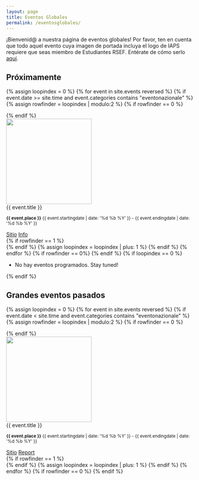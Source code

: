 ```yaml
---
layout: page
title: Eventos Globales
permalink: /eventosglobales/
---
```


¡Bienvenid@ a nuestra página de eventos globales! Por favor, ten en cuenta que todo aquel evento cuya imagen de portada incluya el logo de IAPS requiere que seas miembro de Estudiantes RSEF. Entérate de cómo serlo <a href="/inscripcion/" class="collection-item">aquí</a>.

## Próximamente

{% assign loopindex = 0 %}
{% for event in site.events reversed %}
{% if event.date >= site.time and event.categories contains "eventonazionale" %}
{% assign rowfinder = loopindex | modulo:2 %}
{% if rowfinder == 0 %} 
<div class="row"> 
{% endif %}
  <div class="col s12 m6">
    <div class="card horizontal">
      <div class="card-image">
	      <img style="height: 230px; object-fit: cover;" src="{{ event.cover }}">
      </div>
      <div class="card-content">
    	<span class="card-title grey-text text-darken-4">{{ event.title }}</span>
    	<p><small><b>{{ event.place }}</b> {{ event.startingdate | date: '%d %b %Y' }} - {{ event.endingdate | date: '%d %b %Y' }}</small></p>
          </div>
    	<div class="card-action">
    	  <a href="{{ event.site }}">Sitio</a>
    	  <a href="{{ event.url }}">Info</a>
    	</div>
    </div>
  </div>
{% if rowfinder == 1 %} 
</div>
{% endif %}
{% assign loopindex = loopindex | plus: 1 %}
{% endif %}
{% endfor %}
{% if rowfinder == 0%} 
</div>
{% endif %}
{% if loopindex == 0 %} 
<ul class="collection"> 
    <li class="collection-item"> No hay eventos programados. Stay tuned! </li>
</ul>
{% endif %}

## Grandes eventos pasados

{% assign loopindex = 0 %}
{% for event in site.events reversed %}
{% if event.date < site.time and event.categories contains "eventonazionale" %}
{% assign rowfinder = loopindex | modulo:2 %}
{% if rowfinder == 0 %} 
<div class="row"> 
{% endif %}
  <div class="col s12 m6">
    <div class="card horizontal">
      <div class="card-image">
	      <img style="height: 230px; object-fit: cover;" src="{{ event.cover }}">
      </div>
      <div class="card-content">
    	<span class="card-title grey-text text-darken-4">{{ event.title }}</span>
    	<p><small><b>{{ event.place }}</b> {{ event.startingdate | date: '%d %b %Y' }} - {{ event.endingdate | date: '%d %b %Y' }}</small></p>
          </div>
    	<div class="card-action">
    	  <a href="{{ event.site }}">Sitio</a>
    	  <a href="{{ event.url }}">Report</a>
    	</div>
    </div>
  </div>
{% if rowfinder == 1 %} 
</div>
{% endif %}
{% assign loopindex = loopindex | plus: 1 %}
{% endif %}
{% endfor %}
{% if rowfinder == 0 %} 
</div>
{% endif %}



<!-- {% include eventi_modal.html %} -->

